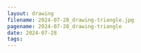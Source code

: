 ```yaml
---
layout: drawing
filename: 2024-07-28_drawing-triangle.jpg
pagename: 2024-07-28_drawing-triangle
date: 2024-07-28
tags:
---
```

